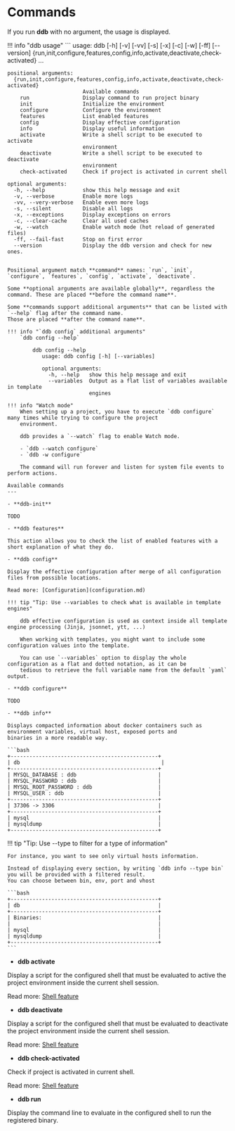 Commands
========

If you run **ddb** with no argument, the usage is displayed.

!!! info "ddb usage"
    ```
    usage: ddb [-h] [-v] [-vv] [-s] [-x] [-c] [-w] [-ff] [--version]
               {run,init,configure,features,config,info,activate,deactivate,check-activated}
               ...
    
    positional arguments:
      {run,init,configure,features,config,info,activate,deactivate,check-activated}
                            Available commands
        run                 Display command to run project binary
        init                Initialize the environment
        configure           Configure the environment
        features            List enabled features
        config              Display effective configuration
        info                Display useful information
        activate            Write a shell script to be executed to activate
                            environment
        deactivate          Write a shell script to be executed to deactivate
                            environment
        check-activated     Check if project is activated in current shell
    
    optional arguments:
      -h, --help            show this help message and exit
      -v, --verbose         Enable more logs
      -vv, --very-verbose   Enable even more logs
      -s, --silent          Disable all logs
      -x, --exceptions      Display exceptions on errors
      -c, --clear-cache     Clear all used caches
      -w, --watch           Enable watch mode (hot reload of generated files)
      -ff, --fail-fast      Stop on first error
      --version             Display the ddb version and check for new ones.
```

Positional argument match **command** names: `run`, `init`, `configure`, `features`, `config`, `activate`, `deactivate`.

Some **optional arguments are available globally**, regardless the command. These are placed **before the command name**.

Some **commands support additional arguments** that can be listed with `--help` flag after the command name. 
Those are placed **after the command name**.

!!! info "`ddb config` additional arguments"
    `ddb config --help`

        ddb config --help
           usage: ddb config [-h] [--variables]
           
           optional arguments:
             -h, --help   show this help message and exit
             --variables  Output as a flat list of variables available in template
                          engines

!!! info "Watch mode"
    When setting up a project, you have to execute `ddb configure` many times while trying to configure the project 
    environment.
    
    ddb provides a `--watch` flag to enable Watch mode.
    
    - `ddb --watch configure`
    - `ddb -w configure`
    
    The command will run forever and listen for system file events to perform actions.

Available commands
---

- **ddb-init**

TODO

- **ddb features**

This action allows you to check the list of enabled features with a short explanation of what they do. 

- **ddb config**

Display the effective configuration after merge of all configuration files from possible locations.

Read more: [Configuration](configuration.md)
    
!!! tip "Tip: Use --variables to check what is available in template engines"
    
    ddb effective configuration is used as context inside all template engine processing (Jinja, jsonnet, ytt, ...)
    
    When working with templates, you might want to include some configuration values into the template.
    
    You can use `--variables` option to display the whole configuration as a flat and dotted notation, as it can be 
    tedious to retrieve the full variable name from the default `yaml` output. 

- **ddb configure**

TODO

- **ddb info**

Displays compacted information about docker containers such as environment variables, virtual host, exposed ports and 
binaries in a more readable way.

```bash 
+-----------------------------------------------+
| db                                             |
+-----------------------------------------------+
| MYSQL_DATABASE : ddb                          |
| MYSQL_PASSWORD : ddb                          |
| MYSQL_ROOT_PASSWORD : ddb                     |
| MYSQL_USER : ddb                              |
+-----------------------------------------------+
| 37306 -> 3306                                 |
+-----------------------------------------------+
| mysql                                         |
| mysqldump                                     |
+-----------------------------------------------+
```

!!! tip "Tip: Use --type to filter for a type of information"
    
    For instance, you want to see only virtual hosts information. 
    
    Instead of displaying every section, by writing `ddb info --type bin` you will be provided with a filtered result.
    You can choose between bin, env, port and vhost
    
    ```bash 
    +-----------------------------------------------+
    | db                                            |
    +-----------------------------------------------+
    | Binaries:                                     |
    |                                               |
    | mysql                                         |
    | mysqldump                                     |
    +-----------------------------------------------+
    ```

- **ddb activate**

Display a script for the configured shell that must be evaluated to active the project environment inside the current 
shell session.

Read more: [Shell feature](features/shell.md)

- **ddb deactivate**

Display a script for the configured shell that must be evaluated to deactivate the project environment inside the current 
shell session.

Read more: [Shell feature](features/shell.md)

- **ddb check-activated**

Check if project is activated in current shell.

Read more: [Shell feature](features/shell.md)

- **ddb run**

Display the command line to evaluate in the configured shell to run the registered binary.
